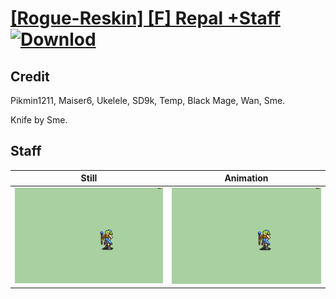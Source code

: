 # [\[Rogue-Reskin\] \[F\] Repal +Staff](./) [![Downlod](https://img.shields.io/badge/Download--red?style=social&logo=github)](https://minhaskamal.github.io/DownGit/#/home?url=https://github.com/Klokinator/FE-Repo/tree/main/Battle%20Animations%2FInfantry%20-%20(Swd)%20Thieves%2C%20Rogues%2C%20Assassins%2F%5BRogue-Reskin%5D%20%5BF%5D%20Repal%20%2BStaff%2F7.%20Staff)

## Credit

Pikmin1211, Maiser6, Ukelele, SD9k, Temp, Black Mage, Wan, Sme.

Knife by Sme.

## Staff

| Still | Animation |
| :---: | :-------: |
| ![Staff still](./Staff_000.png) | ![Staff animation](./Staff.gif) |
